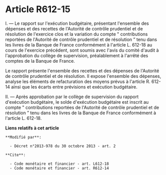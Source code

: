 # Article R612-15

I. ― Le rapport sur l'exécution budgétaire, présentant l'ensemble des dépenses et des recettes de l'Autorité de contrôle
prudentiel et de résolution de l'exercice clos et la variation du compte " contributions reportées de l'Autorité de contrôle
prudentiel et de résolution ” tenu dans les livres de la Banque de France conformément à l'article L. 612-18 au cours de
l'exercice précédent, sont soumis avec l'avis du comité d'audit à l'approbation du collège de supervision, préalablement à
l'arrêté des comptes de la Banque de France. 

Le rapport présente l'ensemble des recettes et des dépenses de l'Autorité de contrôle prudentiel et de résolution. Il expose
l'ensemble des dépenses, analyse les éléments de refacturation des moyens prévus à l'article R. 612-14 ainsi que les écarts
entre prévisions et exécution budgétaire. 

II. ― Après approbation par le collège de supervision du rapport d'exécution budgétaire, le solde d'exécution budgétaire est
inscrit au compte " contributions reportées de l'Autorité de contrôle prudentiel et de résolution ” tenu dans les livres de
la Banque de France conformément à l'article L. 612-18.

**Liens relatifs à cet article**

	**Modifié par**:

	  - Décret n°2013-978 du 30 octobre 2013 - art. 2

	**Cite**:

	  - Code monétaire et financier - art. L612-18
	  - Code monétaire et financier - art. R612-14
